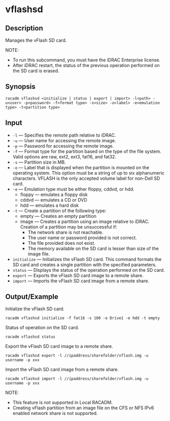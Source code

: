 # vflashsd

## Description

Manages the vFlash SD card.

NOTE:

- To run this subcommand, you must have the iDRAC Enterprise license.
- After iDRAC restart, the status of the previous operation performed on the SD card is erased.

## Synopsis

```
racadm vflashsd <initialize | status | export | import> -l<path> -u<user> -p<password> -f<format type> -s<size> -o<label> -e<emulation type> -t<partition type>
```

## Input

- `-l` — Specifies the remote path relative to iDRAC.
- `-u` — User name for accessing the remote image.
- `-p` — Password for accessing the remote image.
- `-f` — Format type for the partition based on the type of the file system. Valid options are raw, ext2, ext3, fat16, and fat32.
- `-s` — Partition size in MB.
- `-o` — Label that is displayed when the partition is mounted on the operating system. This option must be a string of up to six alphanumeric characters. VFLASH is the only accepted volume label for non-Dell SD card.
- `-e` — Emulation type must be either floppy, cddvd, or hdd.
  - floppy — emulates a floppy disk
  - cddvd — emulates a CD or DVD
  - hdd — emulates a hard disk
- `-t` — Create a partition of the following type:
  - empty — Creates an empty partition
  - image — Creates a partition using an image relative to iDRAC.
    Creation of a partition may be unsuccessful if:
    - The network share is not reachable.
    - The user name or password provided is not correct.
    - The file provided does not exist.
    - The memory available on the SD card is lesser than size of the image file.
- `initialize` — Initializes the vFlash SD card. This command formats the SD card and creates a single partition with the specified parameters.
- `status` — Displays the status of the operation performed on the SD card.
- `export` — Exports the vFlash SD card image to a remote share.
- `import` — Imports the vFlash SD card image from a remote share.

## Output/Example

Initialize the vFlash SD card.

```
racadm vflashsd initialize -f fat16 -s 100 -o Drive1 -e hdd -t empty
```

Status of operation on the SD card.

```
racadm vflashsd status
```

Export the vFlash SD card image to a remote share.

```
racadm vflashsd export -l //ipaddress/sharefolder/vflash.img -u username -p xxx
```

Import the vFlash SD card image from a remote share.

```
racadm vflashsd import -l //ipaddress/sharefolder/vflash.img -u username -p xxx
```

NOTE:

- This feature is not supported in Local RACADM.
- Creating vFlash partition from an image file on the CFS or NFS IPv6 enabled network share is not supported.